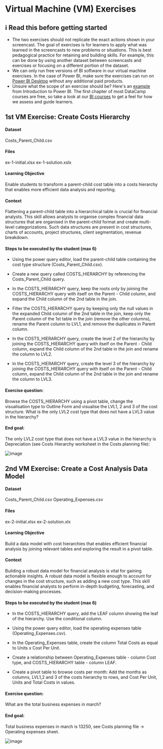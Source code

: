 # Virtual Machine (VM) Exercises

## :information_source: Read this before getting started
- The two exercises should not replicate the exact actions shown in your screencast. The goal of exercises is for learners to apply what was learned in the screencasts to new problems or situations. This is best pedagogical practice for retaining and building skills. For example, this can be done by using another dataset between screencasts and exercises or focusing on a different portion of the dataset.
- We can only run free versions of BI software in our virtual machine exercises. In the case of Power BI, make sure the exercises can run on [Power BI Desktop](https://powerbi.microsoft.com/en-us/desktop/) without any additional paid products. 
- Unsure what the scope of an exercise should be? Here's an [example](https://campus.datacamp.com/courses/introduction-to-power-bi/getting-started-with-power-bi?ex=14) from Introduction to Power BI. The first chapter of most DataCamp courses are free, so take a look at our [BI courses](https://learn.datacamp.com/courses?technologies=Tableau&technologies=Power%20BI) to get a feel for how we assess and guide learners.

## 1st VM Exercise: Create Costs Hierarchy

#### Dataset

Costs_Parent_Child.csv

#### Files

ex-1-initial.xlsx
ex-1-solution.xslx

#### Learning Objective

Enable students to transform a parent-child cost table into a costs hierarchy that enables more efficient data analysis and reporting.

#### Context

Flattening a parent-child table into a hierarchical table is crucial for financial analysts. This skill allows analysts to organise complex financial data structures that are organised in the parent-child format and create multi-level categorizations. Such data structures are present in cost structures, charts of accounts, project structures, client segmentation, revenue breakdown.

#### Steps to be executed by the student (max 6)

- Using the power query editor, load the parent-child table containing the cost type structure (Costs_Parent_Child.csv).

- Create a new query called COSTS_HIERARCHY by referencing the Costs_Parent_Child query.

- In the COSTS_HIERARCHY query, keep the roots only by joining the  COSTS_HIERARCHY query with itself on the Parent - Child column, and expand the Child column of the 2nd table in the join.

- Filter the COSTS_HIERARCHY query by keeping only the null values in the expanded Child column of the 2nd table in the join, keep only the Parent column of the 1st table in the join (remove the other columns), rename the Parent column to LVL1, and remove the duplicates in Parent column.

- In the COSTS_HIERARCHY query, create the level 2 of the hierarchy by joining the  COSTS_HIERARCHY query with itself on the Parent - Child column, expand the Child column of the 2nd table in the join and rename the column to LVL2.

- In the COSTS_HIERARCHY query, create the level 3 of the hierarchy by joining the  COSTS_HIERARCHY query with itself on the Parent - Child column, expand the Child column of the 2nd table in the join and rename the column to LVL3.

#### Exercise question:
Browse the COSTS_HIERARCHY using a pivot table, change the visualisation type to Outline Form and visualise the LVL1, 2 and 3 of the cost structure. What is the only LVL2 cost type that does not have a LVL3 value in the hierarchy?


#### End goal:
The only LVL2 cost type that does not have a LVL3 value in the hierarchy is Depreciation (see Costs Hierarchy worksheet in the Costs planning file):

![image](https://github.com/mdinu-hash/sme-bi-course-application-mdinu/assets/142972958/78602e0d-4066-4e3b-9122-36ab84c7fa61)


## 2nd VM Exercise: Create a Cost Analysis Data Model

#### Dataset

Costs_Parent_Child.csv
Operating_Expenses.csv

#### Files

ex-2-initial.xlsx
ex-2-solution.xlx

#### Learning Objective

Build a data model with cost hierarchies that enables efficient financial analysis by joining relevant tables and exploring the result in a pivot table.

#### Context

Building a robust data model for financial analysis is vital for gaining actionable insights. A robust data model is flexible enough to account for changes in the cost structure, such as adding a new cost type. This skill enables financial analysts to perform in-depth budgeting, forecasting, and decision-making processes.

#### Steps to be executed by the student (max 6)

- In the COSTS_HIERARCHY query, add the LEAF column showing the leaf of the hierarchy. Use the conditional column.

- Using the power query editor, load the operating expenses table (Operating_Expenses.csv).

- In the Operating_Expenses table, create the column Total Costs as equal to Units x Cost Per Unit.

- Create a relationship between Operating_Expenses table - column Cost type, and COSTS_HIERARCHY table - column LEAF.

- Create a pivot table to browse costs per month: Add the months as columns, LVL1,2 and 3 of the costs hierarchy to rows, and Cost Per Unit, Units and Total Costs in values.


#### Exercise question:
What are the total business expenses in march?

#### End goal:

Total business expenses in march is 13250, see Costs planning file -> Operating expenses sheet.

![image](https://github.com/mdinu-hash/sme-bi-course-application-mdinu/assets/142972958/40cd3e35-72fe-4c93-bc65-957eaa18b168)


